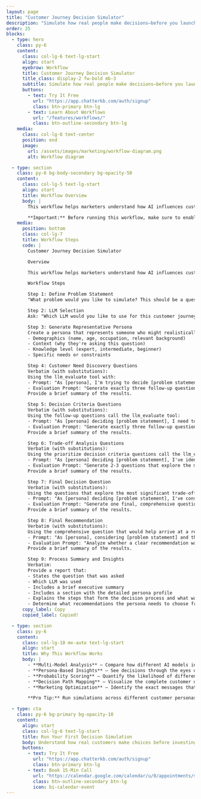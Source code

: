 ```yaml
---
layout: page
title: "Customer Journey Decision Simulator"
description: "Simulate how real people make decisions—before you launch your campaign"
order: 25
blocks:
  - type: hero
    class: py-6
    content:
      class: col-lg-6 text-lg-start
      align: start
      eyebrow: Workflow
      title: Customer Journey Decision Simulator
      title_class: display-2 fw-bold mb-3
      subtitle: Simulate how real people make decisions—before you launch your campaign.
      buttons:
        - text: Try It Free
          url: "https://app.chatterkb.com/auth/signup"
          class: btn-primary btn-lg
        - text: Learn About Workflows
          url: "/features/workflows/"
          class: btn-outline-secondary btn-lg
    media:
      class: col-lg-6 text-center
      position: end
      image:
        url: /assets/images/marketing/workflow-diagram.png
        alt: Workflow diagram

  - type: section
    class: py-6 bg-body-secondary bg-opacity-50
    content:
      class: col-lg-5 text-lg-start
      align: start
      title: Workflow Overview
      body: |
        This workflow helps marketers understand how AI influences customer decision-making from initial curiosity to final purchase. By creating realistic buyer personas and mapping their decision journey, you can identify the key questions, concerns, and trade-offs that drive purchasing decisions. This insight helps optimize messaging, content strategy, and sales processes to better guide prospects through their buying journey.

        **Important:** Before running this workflow, make sure to enable the LLM Evaluate tool in your knowledge base settings.
    media:
      position: bottom
      class: col-lg-7
      title: Workflow Steps
      code: |
        Customer Journey Decision Simulator

        Overview

        This workflow helps marketers understand how AI influences customer decision-making from initial curiosity to final purchase. By creating realistic buyer personas and mapping their decision journey, you can identify the key questions, concerns, and trade-offs that drive purchasing decisions. This insight helps optimize messaging, content strategy, and sales processes to better guide prospects through their buying journey.

        Workflow Steps

        Step 1: Define Problem Statement
        "What problem would you like to simulate? This should be a question where multiple valid approaches exist, such as 'Should I drink Coke or Pepsi?' or 'Should my small business focus on Instagram or TikTok for social media marketing?'"

        Step 2: LLM Selection
        Ask: "Which LLM would you like to use for this customer journey?"

        Step 3: Generate Representative Persona
        Create a persona that represents someone who might realistically ask this question:
        - Demographics (name, age, occupation, relevant background)
        - Context (why they're asking this question)
        - Knowledge level (expert, intermediate, beginner)
        - Specific needs or constraints

        Step 4: Customer Need Discovery Questions
        Verbatim (with substitutions):
        Using the llm_evaluate tool with:
        - Prompt: "As [persona], I'm trying to decide [problem statement]. What are the most important questions I should ask myself to better understand this decision?"
        - Evaluation Prompt: "Generate exactly three follow-up questions that would help [persona] better understand their specific needs and context for deciding [problem statement]. These questions should be open-ended, neutral, and focus on gathering essential information about their situation. Format your response as a numbered list of exactly three questions."
        Provide a brief summary of the results.

        Step 5: Decision Criteria Questions
        Verbatim (with substitutions):
        Using the follow-up questions call the llm_evaluate tool:
        - Prompt: "As [persona] deciding [problem statement], I need to consider these questions: [insert 3 problem understanding questions]. What criteria should I prioritize in making this decision?"
        - Evaluation Prompt: "Generate exactly three follow-up questions that would help [persona] prioritize decision criteria for [problem statement]. These questions should help them rank what factors matter most in their specific situation. Format your response as a numbered list of exactly three questions."
        Provide a brief summary of the results.

        Step 6: Trade-off Analysis Questions
        Verbatim (with substitutions):
        Using the prioritize decision criteria questions call the llm_evaluate tool:
        - Prompt: "As [persona] deciding [problem statement], I've identified these key criteria: [summarize criteria from previous step]. What trade-offs should I consider between these criteria?"
        - Evaluation Prompt: "Generate 2-3 questions that explore the most significant trade-offs [persona] might face when weighing different criteria for [problem statement]. These questions should highlight potential tensions between competing priorities. Format your response as a numbered list."
        Provide a brief summary of the results.

        Step 7: Final Decision Question
        Verbatim (with substitutions):
        Using the questions that explore the most significant trade-offs call the llm_evaluate tool:
        - Prompt: "As [persona] deciding [problem statement], I've considered these trade-offs: [summarize trade-offs from previous step]. What final question should I ask myself before making a decision?"
        - Evaluation Prompt: "Generate one final, comprehensive question that would help [persona] arrive at a recommendation for [problem statement]. This question should integrate their understanding of the problem, prioritized criteria, and trade-offs. Format your response as a single question."
        Provide a brief summary of the results.

        Step 8: Final Recommendation
        Verbatim (with substitutions):
        Using the comprehensive question that would help arrive at a recommendation call the llm_evaluate tool:
        - Prompt: "As [persona], considering [problem statement] and this final question: [insert final question], what would you recommend?"
        - Evaluation Prompt: "Analyze whether a clear recommendation was provided for [persona]'s [problem statement]. Identify if the response: 1) Makes a definitive recommendation, 2) Suggests multiple options with conditions, or 3) Avoids making a recommendation. Also note any hedging language or qualifiers used. Format your evaluation with clear section headings."
        Provide a brief summary of the results.

        Step 9: Process Summary and Insights
        Verbatim:
        Provide a report that:
        - States the question that was asked
        - Which LLM was used
        - Includes a brief executive summary
        - Includes a section with the detailed persona profile
        - Explains the steps that form the decision process and what was considered
        - Determine what recommendations the persona needs to choose from and assign a probability score that provides insight into which would likely be chosen (displayed as a list).
      copy_label: Copy
      copied_label: Copied!

  - type: section
    class: py-6
    content:
      class: col-lg-10 mx-auto text-lg-start
      align: start
      title: Why This Workflow Works
      body: |
        - **Multi-Model Analysis** — Compare how different AI models interpret the same customer journey
        - **Persona-Based Insights** — See decisions through the eyes of your target customers
        - **Probability Scoring** — Quantify the likelihood of different customer choices
        - **Decision Path Mapping** — Visualize the complete customer decision journey
        - **Marketing Optimization** — Identify the exact messages that influence decisions

        **Pro Tip:** Run simulations across different customer personas to identify which segments are most influenced by specific messaging approaches.

  - type: cta
    class: py-6 bg-primary bg-opacity-10
    content:
      align: start
      class: col-lg-6 text-lg-start
      title: Run Your First Decision Simulation
      body: Understand how real customers make choices before investing in your next campaign. ChatterKB's Decision Simulator helps you predict customer behavior across different segments and scenarios.
      buttons:
        - text: Try It Free
          url: "https://app.chatterkb.com/auth/signup"
          class: btn-primary btn-lg
        - text: Book 15-Min Call
          url: "https://calendar.google.com/calendar/u/0/appointments/schedules/AcZssZ0oYQ10osj27ugUfwOrSoV893uJ-kWPhIKNBhII5bTlwc3j6HdkEunH29TciGeOttFjfxqEn92O"
          class: btn-outline-secondary btn-lg
          icon: bi-calendar-event
---
```

